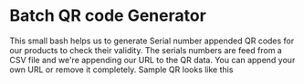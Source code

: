 # Batch QR code Generator 

This small bash helps us to generate Serial number appended QR codes for our products to check their validity. The serials numbers are feed from a CSV file and we're appending our URL to the QR data. You can append your own URL or remove it completely. 
Sample QR looks like this
